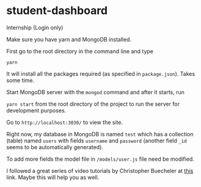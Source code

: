 # student-dashboard
Internship (Login only)

Make sure you have yarn and MongoDB installed.

First go to the root directory in the command line and type

`yarn`

It will install all the packages required (as specified in `package.json`). Takes some time.

Start MongoDB server with the `mongod` command and after it starts, run

`yarn start` from the root directory of the project to run the server for development purposes.

Go to `http://localhost:3030/` to view the site.

Right now, my database in MongoDB is named `test` which has a collection (table) named `users` with fields `username` and `password` (another field `_id` seems to be automatically generated).

To add more fields the model file in `/models/user.js` file need be modified.

I followed a great series of video tutorials by Christopher Buecheler at [this](https://www.youtube.com/playlist?list=PL3Ld4LsLih54o7ElUTM6z8x48_HT0Ukc9) link. Maybe this will help you as well.



